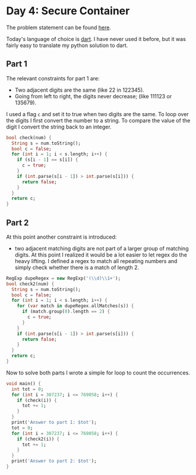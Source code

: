 # Day 4: Secure Container
The problem statement can be found [here](https://adventofcode.com/2019/day/4).

 Today's language of choice is [dart](https://dart.dev). I have never used it before, but it was fairly easy to translate my python solution to dart.

## Part 1
The relevant constraints for part 1 are:
* Two adjacent digits are the same (like 22 in 122345).
* Going from left to right, the digits never decrease; (like 111123 or 135679).

I used a flag `c` and set it to true when two digits are the same. To loop over the digits I first convert the number to a string. To compare the value of the digit I convert the string back to an integer.

```dart
bool check(num) {
  String s = num.toString();
  bool c = false;
  for (int i = 1; i < s.length; i++) {
    if (s[i - 1] == s[i]) {
      c = true;
    }
    if (int.parse(s[i - 1]) > int.parse(s[i])) {
      return false;
    }
  }
  return c;
}
```

## Part 2
At this point another constraint is introduced:
* two adjacent matching digits are not part of a larger group of matching digits.
At this point I realized it would be a lot easier to let regex do the heavy lifting. I defined a regex to match all repeating numbers and simply check whether there is a match of length 2.

```dart
RegExp dupeRegex = new RegExp('(\\d)\\1+');
bool check2(num) {
  String s = num.toString();
  bool c = false;
  for (int i = 1; i < s.length; i++) {
    for (var match in dupeRegex.allMatches(s)) {
      if (match.group(0).length == 2) {
        c = true;
      }
    }
    if (int.parse(s[i - 1]) > int.parse(s[i])) {
      return false;
    }
  }
  return c;
}
```

Now to solve both parts I wrote a simple for loop to count the occurrences.

```dart
void main() {
  int tot = 0;
  for (int i = 307237; i <= 769058; i++) {
    if (check(i)) {
      tot += 1;
    }
  }
  print('Answer to part 1: $tot');
  tot = 0;
  for (int i = 307237; i <= 769058; i++) {
    if (check2(i)) {
      tot += 1;
    }
  }
  print('Answer to part 2: $tot');
}
```
